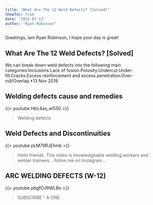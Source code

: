 ```yaml
---
title: "What Are The 12 Weld Defects? [Solved]"
ShowToc: true 
date: "2022-07-13"
author: "Ryan Robinson" 
---
```


Greetings, iam Ryan Robinson, I hope your day is great!
## What Are The 12 Weld Defects? [Solved]
 We can break down weld defects into the following main categories:Inclusions.Lack of fusion.Porosity.Undercut.Under-fill.Cracks.Excess reinforcement and excess penetration.Over-roll/Overlap.•13 Nov 2019

## Welding defects cause and remedies
{{< youtube HbL4as_wG50 >}}
>Welding defects

## Weld Defects and Discontinuities
{{< youtube pLM79RJEhmk >}}
>Hello friends. This video is knowledgeable welding workers and welder trainees. . follow me on Instagram...

## ARC WELDING DEFECTS (W-12)
{{< youtube pbgfOJ9WLBo >}}
>SUBSCRIBE " A ONE 

